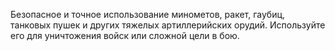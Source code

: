 Безопасное и точное использование минометов, ракет, гаубиц, танковых пушек и других тяжелых артиллерийских орудий. Используйте его для уничтожения войск или сложной цели в бою.